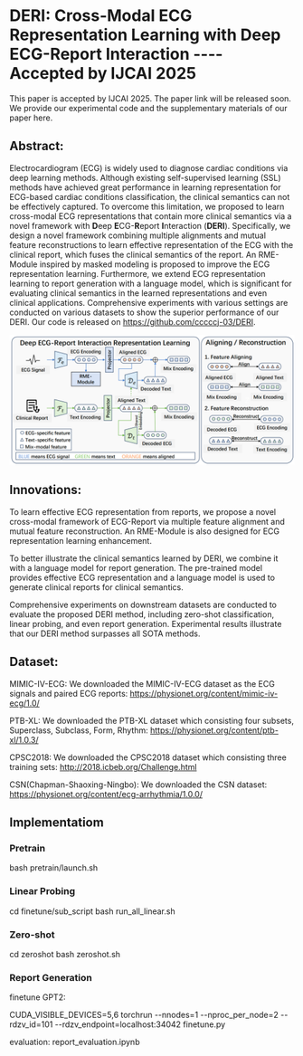 # DERI: Cross-Modal ECG Representation Learning with Deep ECG-Report Interaction  ----Accepted by IJCAI 2025

This paper is accepted by IJCAI 2025. The paper link will be released soon. We provide our experimental code and the supplementary materials of our paper here.

## Abstract:
Electrocardiogram (ECG) is widely used to diagnose cardiac conditions via deep learning methods. Although existing self-supervised learning (SSL) methods have achieved great performance in learning representation for ECG-based cardiac conditions classification, the clinical semantics can not be effectively captured. To overcome this limitation, we proposed to learn cross-modal ECG representations that contain more clinical semantics via a novel framework with **D**eep **E**CG-**R**eport **I**nteraction (**DERI**). Specifically, we design a novel framework combining multiple alignments and mutual feature reconstructions to learn effective representation of the ECG with the clinical report, which fuses the clinical semantics of the report. An RME-Module inspired by masked modeling is proposed to improve the ECG representation learning. Furthermore, we extend ECG representation learning to report generation with a language model, which is significant for evaluating clinical semantics in the learned representations and even clinical applications. Comprehensive experiments with various settings are conducted on various datasets to show the superior performance of our DERI. Our code is released on https://github.com/cccccj-03/DERI.

![image](DERI.png)

## Innovations:
To learn effective ECG representation from reports, we propose a novel cross-modal framework of ECG-Report via multiple feature alignment and mutual feature reconstruction. An RME-Module is also designed for ECG representation learning enhancement.

To better illustrate the clinical semantics learned by DERI, we combine it with a language model for report generation. The pre-trained model provides effective ECG representation and a language model is used to generate clinical reports for clinical semantics.

Comprehensive experiments on downstream datasets are conducted to evaluate the proposed DERI method, including zero-shot classification, linear probing, and even report generation. Experimental results illustrate that our DERI method surpasses all SOTA methods.


## Dataset:
MIMIC-IV-ECG: We downloaded the MIMIC-IV-ECG dataset as the ECG signals and paired ECG reports: https://physionet.org/content/mimic-iv-ecg/1.0/

PTB-XL: We downloaded the PTB-XL dataset which consisting four subsets, Superclass, Subclass, Form, Rhythm: https://physionet.org/content/ptb-xl/1.0.3/

CPSC2018: We downloaded the CPSC2018 dataset which consisting three training sets: http://2018.icbeb.org/Challenge.html

CSN(Chapman-Shaoxing-Ningbo): We downloaded the CSN dataset: https://physionet.org/content/ecg-arrhythmia/1.0.0/


## Implementatiom
### Pretrain
bash pretrain/launch.sh

### Linear Probing
cd finetune/sub_script
bash run_all_linear.sh

### Zero-shot
cd zeroshot
bash zeroshot.sh

### Report Generation
finetune GPT2:

CUDA_VISIBLE_DEVICES=5,6 torchrun --nnodes=1 --nproc_per_node=2 --rdzv_id=101 --rdzv_endpoint=localhost:34042 finetune.py

evaluation:
report_evaluation.ipynb
